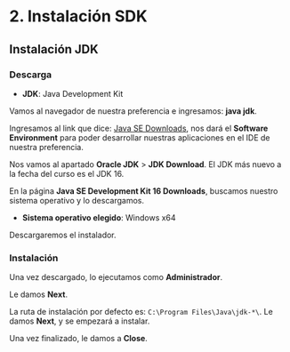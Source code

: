 # 2. Instalación SDK

## Instalación JDK

### Descarga

* **JDK**: Java Development Kit

Vamos al navegador de nuestra preferencia e ingresamos: **java jdk**.

Ingresamos al link que dice: [Java SE Downloads](https://www.oracle.com/java/technologies/java-se-glance.html), nos dará el
**Software Environment** para poder desarrollar nuestras aplicaciones en el IDE de nuestra preferencia.

Nos vamos al apartado **Oracle JDK** > **JDK Download**. El JDK más nuevo a la fecha del curso es el JDK 16.

En la página **Java SE Development Kit 16 Downloads**, buscamos nuestro sistema operativo y lo descargamos.

* **Sistema operativo elegido**: Windows x64

Descargaremos el instalador.

### Instalación

Una vez descargado, lo ejecutamos como **Administrador**.

Le damos **Next**.

La ruta de instalación por defecto es: `C:\Program Files\Java\jdk-*\`. Le damos **Next**, y se empezará a instalar.

Una vez finalizado, le damos a **Close**.